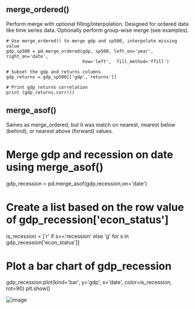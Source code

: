 ## merge_ordered()
Perform merge with optional filling/interpolation.
Designed for ordered data like time series data. Optionally perform group-wise merge (see examples).  

```python3
# Use merge_ordered() to merge gdp and sp500, interpolate missing value
gdp_sp500 = pd.merge_ordered(gdp, sp500, left_on='year', right_on='date', 
                             how='left',  fill_method='ffill')

# Subset the gdp and returns columns
gdp_returns = gdp_sp500[['gdp','returns']]

# Print gdp_returns correlation
print (gdp_returns.corr())
```
## merge_asof()
Sames as merge_ordered, but it was match on nearest, nearest below (behind), or nearest above (forward) values.
# Merge gdp and recession on date using merge_asof()
gdp_recession = pd.merge_asof(gdp,recession,on='date')

# Create a list based on the row value of gdp_recession['econ_status']
is_recession = ['r' if s=='recession' else 'g' for s in gdp_recession['econ_status']]

# Plot a bar chart of gdp_recession
gdp_recession.plot(kind='bar', y='gdp', x='date', color=is_recession, rot=90)
plt.show()

![image](https://user-images.githubusercontent.com/47924318/146685574-c7955503-bd08-4fe2-adf0-dd6b1d342e26.png)
